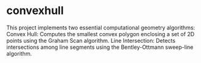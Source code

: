 # convexhull
This project implements two essential computational geometry algorithms:  Convex Hull: Computes the smallest convex polygon enclosing a set of 2D points using the Graham Scan algorithm. Line Intersection: Detects intersections among line segments using the Bentley-Ottmann sweep-line algorithm.
